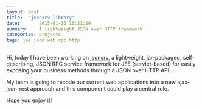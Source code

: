 ```yaml
---
layout: post
title:  "jsonsrv library"
date:       2015-01-16 16:21:29
summary:    A lightweight JSON over HTTP framework.
categories: projects
tags: jee json web rpc http
---
```


Hi, today I have been working on [jsonsrv](https://github.com/brutusin/brutusin/blob/master/jsonsrv/README.md), a lightweight, jar-packaged, self-describing, JSON RPC service framework for JEE (servlet-based) for easily exposing your business methods through a JSON over HTTP API..

My team is going to recode our current web applications into a new ajax-json-rest approach and this component could play a central role.

Hope you enjoy it!